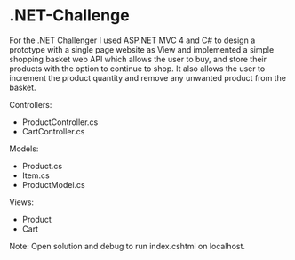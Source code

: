 # .NET-Challenge

For the .NET Challenger I used ASP.NET MVC 4 and C# to design a prototype with a single page website as View and implemented a simple shopping basket web API which allows the user to buy, and store their products with the option to continue to shop. It also allows the user to increment the product quantity and remove any unwanted product from the basket.

  Controllers: 
  - ProductController.cs
  - CartController.cs

  Models:
  - Product.cs
  - Item.cs
  - ProductModel.cs

  Views:
  - Product
  - Cart
  
  Note: Open solution and debug to run index.cshtml on localhost.
